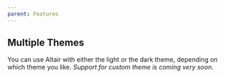 ```yaml
---
parent: Features
---
```


## Multiple Themes

You can use Altair with either the light or the dark theme, depending on which theme you like. *Support for custom theme is coming very soon*.